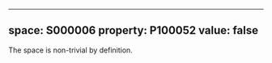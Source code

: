   ---
  space: S000006
  property: P100052
  value: false
  ---
  
  The space is non-trivial by definition.
